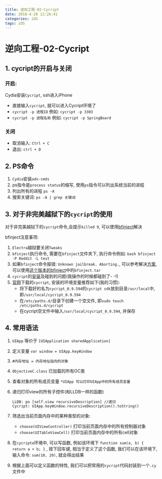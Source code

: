 ```yaml
---
title: 逆向工程-02-Cycript
date: 2018-4-28 12:26:41
categories: iOS
tags: iOS
---
```


# 逆向工程-02-Cycript

## 1. cycript的开启与关闭

### 开启:

Cydia安装`Cycript`, ssh进入iPhone
 
* 直接输入`cycript`, 就可以进入Cycript环境了
* `cycript -p 进程ID` 例如: `cycript -p 3303`
* `cycript -p 进程名称` 例如: `cycript -p SpringBoard`

### 关闭

* 取消输入: `Ctrl + C`
* 退出: `ctrl + D`

## 2. PS命令
1. `Cydia`安装`adv-cmds`
2. ps指令是`process status`的缩写, 使用`ps`指令可以列出系统当前的进程
3. 列出所有的进程 `ps -A`
4. 搜索关键词: `ps -A | grep 关键词`

## 3. 对于非完美越狱下的`cycript`的使用
对于非完美越狱下的`cycript`命令,会提示`killed 9`, 可以使用[bfinject](https://github.com/BishopFox/bfinject)解决

bfinject注意事项: 

1. `Electra`越狱要关闭`Tweaks`
2. `bfinject`执行命令, 需要在`bfinject`文件夹下, 执行命令例如: `bash bfinject -P Reddit -L test`
3. 如果`bfinject`命令报错: `Unknown jailbreak. Aborting.`, 可以参考解决[方案](https://github.com/BishopFox/bfinject/pull/18), 可以使用[这个版本的bfinject](https://github.com/klmitchell2/bfinject)中的`bfinject.tar`
4. `cycript`的[安装](https://juejin.im/post/5afd12e1f265da0b722b543d)及碰到的问题(我操作的时候都碰到了- -!)
5. [官网](http://www.cycript.org/)下载的`cycript`, 安装的环境变量推荐如下(我的习惯): 
    * 将下载好的名为`cycript_0.9.594`的`cycript sdk`放到目录`/usr/local`中, 即`/usr/local/cycript_0.9.594`
    * 在`/etc/paths.d/`目录下创建一个空文件, 即`sudo touch /etc/paths.d/cycript`
    * 在cycript空文件中输入`/usr/local/cycript_0.9.594`, 并保存
    
## 4. 常用语法
1. `UIApp` 等价于 `[UIApplication sharedApplication]`
2. 定义变量 `var window = UIApp.keyWindow`
3. `#内存地址 = 内存地址指向的对象`
4. `ObjectiveC.class` 已加载的所有OC类
5. 查看对象的所有成员变量 `*UIApp 可以打印UIApp中的所有成员变量`
6. 递归打印view的所有子控件(和LLDB一样的函数)

    ```
    LLDB: po [self.view recursiveDescription] //递归
    Cycript: UIApp.keyWindow.recursiveDescription().toString()
    ```
7. 筛选出当前页面内存中的某种类型的对象:  
    * `choose(UIViewController)` 打印当前页面内存中的所有控制器对象
    * `choose(UITableViewCell)` 打印当前页面内存中的所有cell对象
8. 在`cycripte`环境中, 可以写函数, 例如该环境下 `function sum(a, b) { return a + b; }` , 按下回车键, 相当于定义了这个函数, 我们可以在该环境下, 输入命令: `sum(10, 20)`, 就会得出结果
9. 根据上面可以定义函数的特性, 我们可以把常用的`cycript`代码封装到一个`.cy`文件中


    
    



